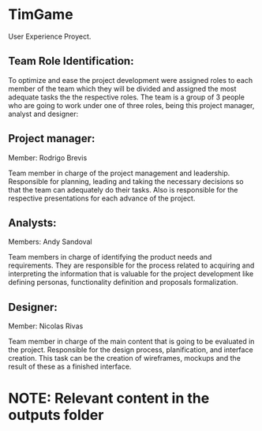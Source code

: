 # TimGame

User Experience Proyect.

## Team Role Identification:
To optimize and ease the project development were assigned roles to each member of the team which they will be divided and assigned the most adequate tasks the the respective roles.
The team is a group of 3 people who are going to work under one of three roles, being this  project manager, analyst and designer:

## Project manager:
Member: Rodrigo Brevis

Team member in charge of the project management and leadership. Responsible for planning, leading and taking the necessary decisions  so that the team can adequately do their tasks. Also is responsible for the respective presentations for each advance of the project.

## Analysts:
Members: Andy Sandoval

Team members in charge of identifying the product needs and requirements. They are responsible for the process related to acquiring and interpreting the information that is valuable for the project development like defining personas, functionality definition and proposals formalization.

## Designer:
Member: Nicolas Rivas

Team member in charge of the main content that is going to be evaluated in the project. Responsible for the design process, planification, and interface creation. This task can be the creation of wireframes, mockups and the result of these as a finished interface.

# NOTE: Relevant content in the outputs folder
